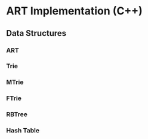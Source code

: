 # ART Implementation (C++)

## Data Structures
### ART
### Trie
### MTrie
### FTrie
### RBTree
### Hash Table